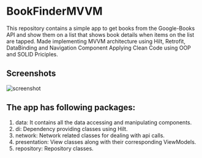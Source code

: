 # BookFinderMVVM
This repository contains a simple app to get books from the Google-Books API and show them on a list that shows book details when items on the list are tapped. Made implementing MVVM architecture using Hilt, Retrofit, DataBinding and Navigation Component Applying Clean Code using OOP and SOLID Priciples.


## Screenshots
![screenshot](https://user-images.githubusercontent.com/67439304/189991102-4b90cd34-a640-42a2-ada9-d433b4cb70bb.jpg)


## The app has following packages:
1. data: It contains all the data accessing and manipulating components.
2. di: Dependency providing classes using Hilt.
3. network: Network related classes for dealing with api calls.
4. presentation: View classes along with their corresponding ViewModels.
5. repository: Repository classes.
